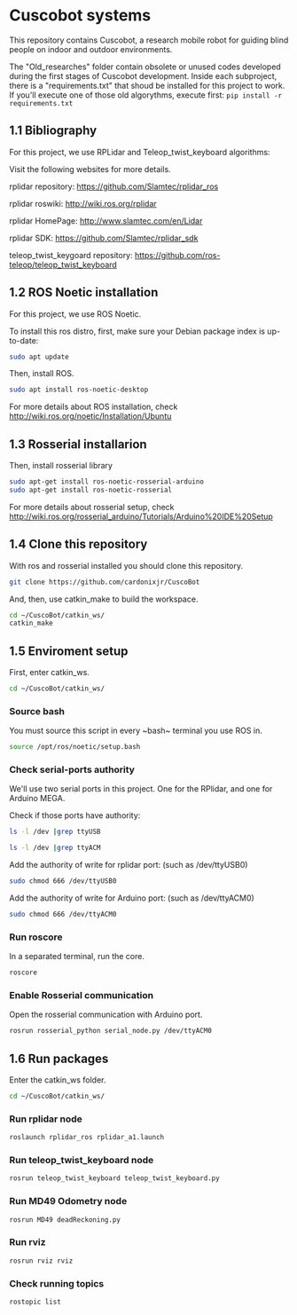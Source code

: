 # Cuscobot systems
This repository contains Cuscobot, a research mobile robot for guiding blind people on indoor and outdoor environments.

The "Old_researches" folder contain obsolete or unused codes developed during the first stages of Cuscobot development.
Inside each subproject, there is a "requirements.txt" that shoud be installed for this project to work.
If you'll execute one of those old algorythms, execute first: `pip install -r requirements.txt`

## 1.1 Bibliography
For this project, we use RPLidar and Teleop_twist_keyboard algorithms:

Visit the following websites for more details.

rplidar repository: https://github.com/Slamtec/rplidar_ros

rplidar roswiki: http://wiki.ros.org/rplidar

rplidar HomePage: http://www.slamtec.com/en/Lidar

rplidar SDK: https://github.com/Slamtec/rplidar_sdk

teleop_twist_keygoard repository:   https://github.com/ros-teleop/teleop_twist_keyboard

## 1.2 ROS Noetic installation
For this project, we use ROS Noetic.

To install this ros distro, first, make sure your Debian package index is up-to-date: 

```bash
sudo apt update
```

Then, install ROS.

```bash
sudo apt install ros-noetic-desktop
```

For more details about ROS installation, check http://wiki.ros.org/noetic/Installation/Ubuntu

## 1.3 Rosserial installarion
Then, install rosserial library

```bash
sudo apt-get install ros-noetic-rosserial-arduino
sudo apt-get install ros-noetic-rosserial
```

For more details about rosserial setup, check http://wiki.ros.org/rosserial_arduino/Tutorials/Arduino%20IDE%20Setup

## 1.4 Clone this repository

With ros and rosserial installed you should clone this repository.

```bash
git clone https://github.com/cardonixjr/CuscoBot
```

And, then, use catkin_make to build the workspace.

```bash
cd ~/CuscoBot/catkin_ws/
catkin_make
```

## 1.5 Enviroment setup
First, enter catkin_ws.

```bash
cd ~/CuscoBot/catkin_ws/
```

### Source bash
You must source this script in every ~bash~ terminal you use ROS in. 

```bash
source /opt/ros/noetic/setup.bash
```

### Check serial-ports authority
We'll use two serial ports in this project. One for the RPlidar, and one for Arduino MEGA.

Check if those ports have authority:

```bash
ls -l /dev |grep ttyUSB
```

```bash
ls -l /dev |grep ttyACM
```

Add the authority of write for rplidar port: (such as /dev/ttyUSB0)

```bash
sudo chmod 666 /dev/ttyUSB0
```

Add the authority of write for Arduino port: (such as /dev/ttyACM0)

```bash
sudo chmod 666 /dev/ttyACM0
```

### Run roscore
In a separated terminal, run the core.

```bash
roscore
```

### Enable Rosserial communication
Open the rosserial communication with Arduino port.

```bash
rosrun rosserial_python serial_node.py /dev/ttyACM0
```

## 1.6 Run packages

Enter the catkin_ws folder.

```bash
cd ~/CuscoBot/catkin_ws/
```

### Run rplidar node

```bash
roslaunch rplidar_ros rplidar_a1.launch
```

### Run teleop_twist_keyboard node

```bash
rosrun teleop_twist_keyboard teleop_twist_keyboard.py
```

### Run MD49 Odometry node

```bash
rosrun MD49 deadReckoning.py
```

### Run rviz

```bash
rosrun rviz rviz
```

### Check running topics

```bash
rostopic list
```
